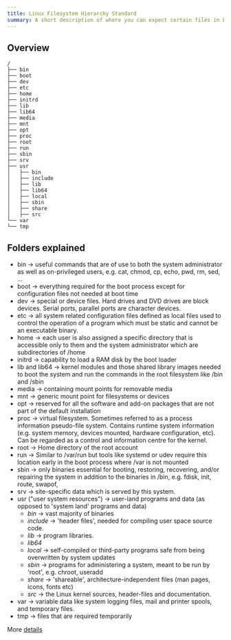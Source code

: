 ```yaml
---
title: Linux Filesystem Hierarchy Standard
summary: A short description of where you can expect certain files in Linux
---
```


## Overview

```
/
├── bin
├── boot
├── dev
├── etc
├── home
├── initrd
├── lib
├── lib64
├── media
├── mnt
├── opt
├── proc
├── root
├── run
├── sbin
├── srv
├── usr
│   ├── bin
│   ├── include
│   ├── lib
│   ├── lib64
│   ├── local
│   ├── sbin
│   ├── share
│   ├── src
└── var
└── tmp
```

## Folders explained

- bin &rarr; useful commands that are of use to both the system administrator as well as on-privileged users, e.g. cat, chmod, cp, echo, pwd, rm, sed, ...
- boot &rarr; everything required for the boot process except for configuration files not needed at boot time
- dev &rarr; special or device files. Hard drives and DVD drives are block devices. Serial ports, parallel ports are character devices.
- etc &rarr; all system related configuration files defined as local files used to control the operation of a program which must be static and cannot be an executable binary.
- home &rarr; each user is also assigned a specific directory that is accessible only to them and the system administrator which are subdirectories of /home
- initrd &rarr; capability to load a RAM disk by the boot loader
- lib and lib64 &rarr; kernel modules and those shared library images needed to boot the system and run the commands in the root filesystem like /bin and /sbin
- media &rarr; containing mount points for removable media
- mnt &rarr; generic mount point for filesystems or devices
- opt &rarr; reserved for all the software and add-on packages that are not part of the default installation
- proc &rarr; virtual filesystem. Sometimes referred to as a process information pseudo-file system. Contains runtime system information (e.g. system memory, devices mounted, hardware configuration, etc). Can be regarded as a control and information centre for the kernel.
- root &rarr; Home directory of the root account
- run &rarr; Similar to /var/run but tools like systemd or udev require this location early in the boot process where /var is not mounted
- sbin &rarr; only binaries essential for booting, restoring, recovering, and/or repairing the system in addition to the binaries in /bin, e.g. fdisk, init, route, swapof,
- srv &rarr; site-specific data which is served by this system.
- usr ("user system resources") &rarr; user-land programs and data (as opposed to 'system land' programs and data)
  - _bin_ &rarr; vast majority of binaries
  - _include_ &rarr; 'header files', needed for compiling user space source code.
  - _lib_ &rarr; program libraries.
  - _lib64_
  - _local_ &rarr; self-compiled or third-party programs safe from being overwritten by system updates
  - _sbin_ &rarr; programs for administering a system, meant to be run by 'root', e.g. chroot, useradd
  - _share_ &rarr; 'shareable', architecture-independent files (man pages, icons, fonts etc)
  - _src_ &rarr; the Linux kernel sources, header-files and documentation.
- var &rarr; variable data like system logging files, mail and printer spools, and temporary files.
- tmp &rarr; files that are required temporarily

More [details](https://www.tldp.org/LDP/Linux-Filesystem-Hierarchy/html/)
